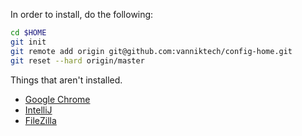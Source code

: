 In order to install, do the following:

```bash
cd $HOME
git init
git remote add origin git@github.com:vanniktech/config-home.git
git reset --hard origin/master
```

Things that aren't installed.

- [Google Chrome](https://www.google.com/chrome/)
- [IntelliJ](https://www.jetbrains.com/idea/)
- [FileZilla](https://filezilla-project.org/)
